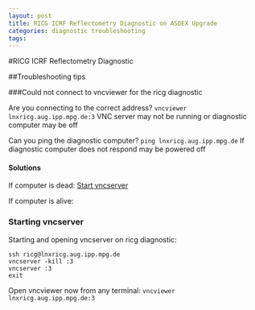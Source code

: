```yaml
---
layout: post
title: RICG ICRF Reflectometry Diagnostic on ASDEX Upgrade
categories: diagnostic troubleshooting
tags:
---
```


#RICG ICRF Reflectometry Diagnostic


 ##Troubleshooting tips

###Could not connect to vncviewer for the ricg diagnostic

Are you connecting to the correct address? ```vncviewer lnxricg.aug.ipp.mpg.de:3```
VNC server may not be running or diagnostic computer may be off

Can you ping the diagnostic computer? ```ping lnxricg.aug.ipp.mpg.de```
If diagnostic computer does not respond may be powered off

#### Solutions

If computer is dead: [Start vncserver](#starting-vncserver)

If computer is alive:


### Starting vncserver
Starting and opening vncserver on ricg diagnostic:

```
ssh ricg@lnxricg.aug.ipp.mpg.de
vncserver -kill :3
vncserver :3
exit
```

Open vncviewer now from any terminal: ```vncviewer lnxricg.aug.ipp.mpg.de:3```

